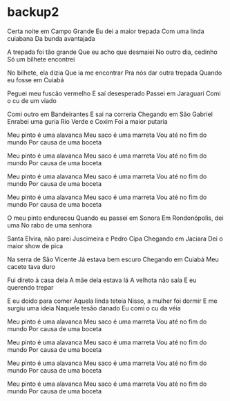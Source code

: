 # backup2
Certa noite em Campo Grande
Eu dei a maior trepada
Com uma linda cuiabana
Da bunda avantajada

A trepada foi tão grande
Que eu acho que desmaiei
No outro dia, cedinho
Só um bilhete encontrei

No bilhete, ela dizia
Que ia me encontrar
Pra nós dar outra trepada
Quando eu fosse em Cuiabá

Peguei meu fuscão vermelho
E saí desesperado
Passei em Jaraguari
Comi o cu de um viado

Comi outro em Bandeirantes
E sai na correria
Chegando em São Gabriel
Enrabei uma guria
Rio Verde e Coxim
Foi a maior putaria

Meu pinto é uma alavanca
Meu saco é uma marreta
Vou até no fim do mundo
Por causa de uma boceta

Meu pinto é uma alavanca
Meu saco é uma marreta
Vou até no fim do mundo
Por causa de uma boceta

Meu pinto é uma alavanca
Meu saco é uma marreta
Vou até no fim do mundo
Por causa de uma boceta

Meu pinto é uma alavanca
Meu saco é uma marreta
Vou até no fim do mundo
Por causa de uma boceta

O meu pinto endureceu
Quando eu passei em Sonora
Em Rondonópolis, dei uma
No rabo de uma senhora

Santa Elvira, não parei
Juscimeira e Pedro Cipa
Chegando em Jaciara
Dei o maior show de pica

Na serra de São Vicente
Já estava bem escuro
Chegando em Cuiabá
Meu cacete tava duro

Fui direto à casa dela
A mãe dela estava lá
A velhota não saía
E eu querendo trepar

E eu doido para comer
Aquela linda teteia
Nisso, a mulher foi dormir
E me surgiu uma ideia
Naquele tesão danado
Eu comi o cu da véia

Meu pinto é uma alavanca
Meu saco é uma marreta
Vou até no fim do mundo
Por causa de uma boceta

Meu pinto é uma alavanca
Meu saco é uma marreta
Vou até no fim do mundo
Por causa de uma boceta

Meu pinto é uma alavanca
Meu saco é uma marreta
Vou até no fim do mundo
Por causa de uma boceta

Meu pinto é uma alavanca
Meu saco é uma marreta
Vou até no fim do mundo
Por causa de uma boceta
